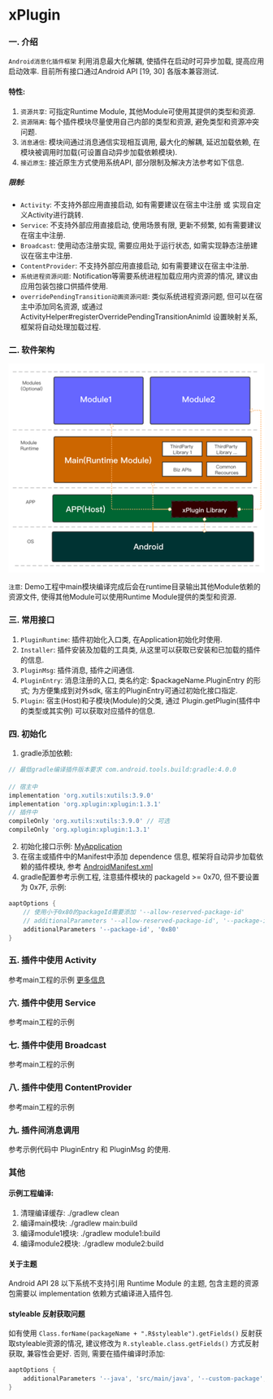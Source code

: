 # xPlugin

### 一. 介绍
`Android消息化插件框架` 利用消息最大化解耦, 使插件在启动时可异步加载, 提高应用启动效率. 
目前所有接口通过Android API [19, 30] 各版本兼容测试.

#### 特性:
1. `资源共享`: 可指定Runtime Module, 其他Module可使用其提供的类型和资源.
2. `资源隔离`: 每个插件模块尽量使用自己内部的类型和资源, 避免类型和资源冲突问题.
3. `消息通信`: 模块间通过消息通信实现相互调用, 最大化的解耦, 延迟加载依赖, 在模块被调用时加载(可设置自动异步加载依赖模块).
4. `接近原生`: 接近原生方式使用系统API, 部分限制及解决方法参考如下信息. 

##### 限制:
* `Activity`: 不支持外部应用直接启动, 如有需要建议在宿主中注册 或 实现自定义Activity进行跳转.
* `Service`: 不支持外部应用直接启动, 使用场景有限, 更新不频繁, 如有需要建议在宿主中注册.
* `Broadcast`: 使用动态注册实现, 需要应用处于运行状态, 如需实现静态注册建议在宿主中注册.
* `ContentProvider`: 不支持外部应用直接启动, 如有需要建议在宿主中注册.
* `系统进程资源问题`: Notification等需要系统进程加载应用内资源的情况, 建议由应用包装包接口供插件使用.
* `overridePendingTransition动画资源问题`: 类似系统进程资源问题, 但可以在宿主中添加同名资源, 或通过 ActivityHelper#registerOverridePendingTransitionAnimId 设置映射关系, 框架将自动处理加载过程.

### 二. 软件架构
![image](docs/architecture.png)

`注意`: Demo工程中main模块编译完成后会在runtime目录输出其他Module依赖的资源文件, 使得其他Module可以使用Runtime Module提供的类型和资源.

### 三. 常用接口
1. `PluginRuntime`: 插件初始化入口类, 在Application初始化时使用.
2. `Installer`: 插件安装及加载的工具类, 从这里可以获取已安装和已加载的插件的信息.
3. `PluginMsg`: 插件消息, 插件之间通信.
4. `PluginEntry`: 消息注册的入口, 类名约定: $packageName.PluginEntry 的形式; 为方便集成到对外sdk, 宿主的PluginEntry可通过初始化接口指定.
5. `Plugin`: 宿主(Host)和子模块(Module)的父类, 通过 Plugin.getPlugin(插件中的类型或其实例) 可以获取对应插件的信息.

### 四. 初始化

1. gradle添加依赖:
```groovy
// 最低gradle编译插件版本要求 com.android.tools.build:gradle:4.0.0

// 宿主中
implementation 'org.xutils:xutils:3.9.0'
implementation 'org.xplugin:xplugin:1.3.1'
// 插件中
compileOnly 'org.xutils:xutils:3.9.0' // 可选
compileOnly 'org.xplugin:xplugin:1.3.1'
```
2. 初始化接口示例: [MyApplication](app/src/main/java/org/xplugin/demo/app/MyApplication.java)
3. 在宿主或插件中的Manifest中添加 dependence 信息, 框架将自动异步加载依赖的插件模块, 参考 [AndroidManifest.xml](app/src/main/AndroidManifest.xml)
4. gradle配置参考示例工程, 注意插件模块的 packageId >= 0x70, 但不要设置为 0x7F, 示例:
```groovy
aaptOptions {
    // 使用小于0x80的packageId需要添加 '--allow-reserved-package-id'
    // additionalParameters '--allow-reserved-package-id', '--package-id', '0x72',
    additionalParameters '--package-id', '0x80'
}
```

### 五. 插件中使用 Activity

参考main工程的示例 [更多信息](docs/DefaultTplActivity.md)

### 六. 插件中使用 Service

参考main工程的示例

### 七. 插件中使用 Broadcast

参考main工程的示例

### 八. 插件中使用 ContentProvider

参考main工程的示例

### 九. 插件间消息调用

参考示例代码中 PluginEntry 和 PluginMsg 的使用.

### 其他

#### 示例工程编译:
1. 清理编译缓存: ./gradlew clean
2. 编译main模块: ./gradlew main:build
3. 编译module1模块: ./gradlew module1:build
4. 编译module2模块: ./gradlew module2:build

#### 关于主题
Android API 28 以下系统不支持引用 Runtime Module 的主题, 
包含主题的资源包需要以 implementation 依赖方式编译进入插件包.

#### styleable 反射获取问题
如有使用 `Class.forName(packageName + ".R$styleable").getFields()` 反射获取styleable资源的情况, 
建议修改为 `R.styleable.class.getFields()` 方式反射获取, 兼容性会更好. 
否则, 需要在插件编译时添加:
```groovy
aaptOptions {
    additionalParameters '--java', 'src/main/java', '--custom-package', 'app_packageName'
}
```